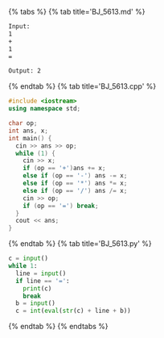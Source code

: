 {% tabs %}
{% tab title='BJ_5613.md' %}

```txt
Input:
1
+
1
=

Output: 2
```

{% endtab %}
{% tab title='BJ_5613.cpp' %}

```cpp
#include <iostream>
using namespace std;

char op;
int ans, x;
int main() {
  cin >> ans >> op;
  while (1) {
    cin >> x;
    if (op == '+')ans += x;
    else if (op == '-') ans -= x;
    else if (op == '*') ans *= x;
    else if (op == '/') ans /= x;
    cin >> op;
    if (op == '=') break;
  }
  cout << ans;
}
```

{% endtab %}
{% tab title='BJ_5613.py' %}

```py
c = input()
while 1:
  line = input()
  if line == '=':
    print(c)
    break
  b = input()
  c = int(eval(str(c) + line + b))
```

{% endtab %}
{% endtabs %}
